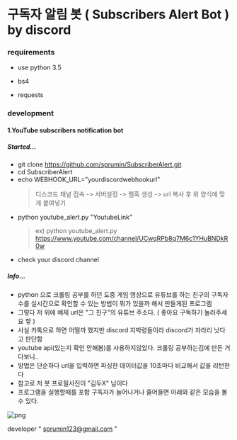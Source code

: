 # 구독자 알림 봇 ( Subscribers Alert Bot ) by discord

### requirements

- use python 3.5

- bs4
- requests



### development

#### 1.YouTube subscribers notification bot

##### Started...

- git clone https://github.com/sprumin/SubscriberAlert.git
- cd SubscriberAlert
- echo WEBHOOK_URL="yourdiscordwebhookurl"
  > 디스코드 채널 접속 -> 서버설정 -> 웹훅 생성 -> url 복사 후 위 양식에 맞게 붙여넣기
- python youtube_alert.py "YoutubeLink"
  > ex) python youtube_alert.py https://www.youtube.com/channel/UCwqRPb8q7M6c1YHuBNDkR0w
- check your discord channel

##### Info...

- python 으로 크롤링 공부를 하던 도중 게임 영상으로 유튜브를 하는 친구의 구독자수를 실시간으로 확인할 수 있는 방법이 뭐가 있을까 해서 만들게된 프로그램
- 그렇다 저 위에 예제 url은 "그 친구"의 유튜브 주소다. ( 좋아요 구독하기 눌러주세요 핳 )
- 사실 카톡으로 하면 어떨까 했지만 discord 지박령들이라 discord가 차라리 낫다고 판단함
- youtube api(있는지 확인 안해봄)를 사용하지않았다. 크롤링 공부하는김에 만든 거다보니..
- 방법은 단순하다 url을 입력하면 파싱한 데이터값을 10초마다 비교해서 값을 리턴한다
- 참고로 저 봇 프로필사진이 "김두X" 님이다
- 프로그램을 실행할때를 포함 구독자가 늘어나거나 줄어들면 아래와 같은 모습을 볼 수 있다.
  
![png](https://user-images.githubusercontent.com/23535108/46600319-c2aa4500-cb24-11e8-8e6d-19eb027a43f9.PNG)


developer " sprumin123@gmail.com "




